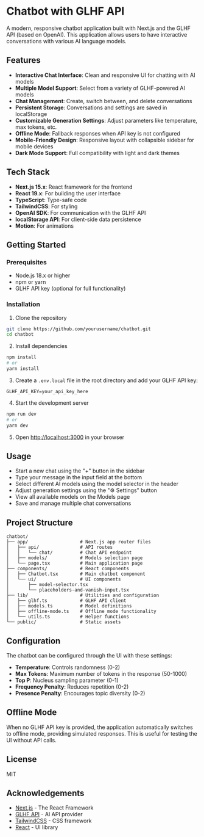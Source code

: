 # Chatbot with GLHF API

A modern, responsive chatbot application built with Next.js and the GLHF API (based on OpenAI). This application allows users to have interactive conversations with various AI language models.

## Features

- **Interactive Chat Interface**: Clean and responsive UI for chatting with AI models
- **Multiple Model Support**: Select from a variety of GLHF-powered AI models
- **Chat Management**: Create, switch between, and delete conversations
- **Persistent Storage**: Conversations and settings are saved in localStorage
- **Customizable Generation Settings**: Adjust parameters like temperature, max tokens, etc.
- **Offline Mode**: Fallback responses when API key is not configured
- **Mobile-Friendly Design**: Responsive layout with collapsible sidebar for mobile devices
- **Dark Mode Support**: Full compatibility with light and dark themes

## Tech Stack

- **Next.js 15.x**: React framework for the frontend
- **React 19.x**: For building the user interface
- **TypeScript**: Type-safe code
- **TailwindCSS**: For styling
- **OpenAI SDK**: For communication with the GLHF API
- **localStorage API**: For client-side data persistence
- **Motion**: For animations

## Getting Started

### Prerequisites

- Node.js 18.x or higher
- npm or yarn
- GLHF API key (optional for full functionality)

### Installation

1. Clone the repository

```bash
git clone https://github.com/yourusername/chatbot.git
cd chatbot
```

2. Install dependencies

```bash
npm install
# or
yarn install
```

3. Create a `.env.local` file in the root directory and add your GLHF API key:

```
GLHF_API_KEY=your_api_key_here
```

4. Start the development server

```bash
npm run dev
# or
yarn dev
```

5. Open [http://localhost:3000](http://localhost:3000) in your browser

## Usage

- Start a new chat using the "+" button in the sidebar
- Type your message in the input field at the bottom
- Select different AI models using the model selector in the header
- Adjust generation settings using the "⚙️ Settings" button
- View all available models on the Models page
- Save and manage multiple chat conversations

## Project Structure

```
chatbot/
├── app/                   # Next.js app router files
│   ├── api/               # API routes
│   │   └── chat/          # Chat API endpoint
│   ├── models/            # Models selection page
│   └── page.tsx           # Main application page
├── components/            # React components
│   ├── Chatbot.tsx        # Main chatbot component
│   └── ui/                # UI components
│       ├── model-selector.tsx
│       └── placeholders-and-vanish-input.tsx
├── lib/                   # Utilities and configuration
│   ├── glhf.ts            # GLHF API client
│   ├── models.ts          # Model definitions
│   ├── offline-mode.ts    # Offline mode functionality
│   └── utils.ts           # Helper functions
└── public/                # Static assets
```

## Configuration

The chatbot can be configured through the UI with these settings:

- **Temperature**: Controls randomness (0-2)
- **Max Tokens**: Maximum number of tokens in the response (50-1000)
- **Top P**: Nucleus sampling parameter (0-1)
- **Frequency Penalty**: Reduces repetition (0-2)
- **Presence Penalty**: Encourages topic diversity (0-2)

## Offline Mode

When no GLHF API key is provided, the application automatically switches to offline mode, providing simulated responses. This is useful for testing the UI without API calls.

## License

MIT

## Acknowledgements

- [Next.js](https://nextjs.org/) - The React Framework
- [GLHF API](https://glhf.chat) - AI API provider
- [TailwindCSS](https://tailwindcss.com/) - CSS framework
- [React](https://reactjs.org/) - UI library
